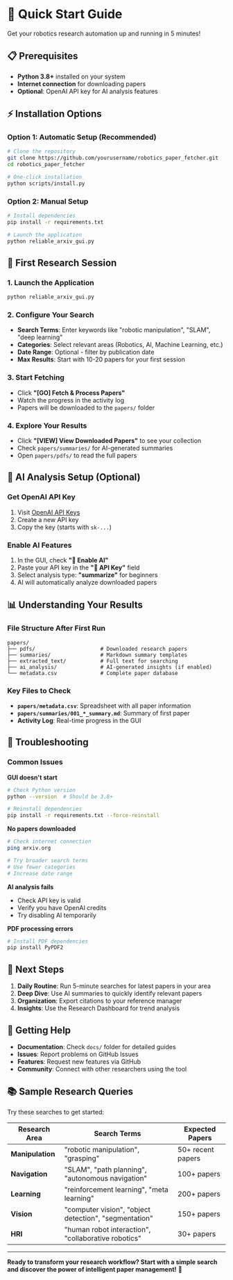 # 🚀 Quick Start Guide

Get your robotics research automation up and running in 5 minutes!

## 📋 Prerequisites

- **Python 3.8+** installed on your system
- **Internet connection** for downloading papers
- **Optional**: OpenAI API key for AI analysis features

## ⚡ Installation Options

### Option 1: Automatic Setup (Recommended)
```bash
# Clone the repository
git clone https://github.com/yourusername/robotics_paper_fetcher.git
cd robotics_paper_fetcher

# One-click installation
python scripts/install.py
```

### Option 2: Manual Setup
```bash
# Install dependencies
pip install -r requirements.txt

# Launch the application
python reliable_arxiv_gui.py
```

## 🎯 First Research Session

### 1. Launch the Application
```bash
python reliable_arxiv_gui.py
```

### 2. Configure Your Search
- **Search Terms**: Enter keywords like "robotic manipulation", "SLAM", "deep learning"
- **Categories**: Select relevant areas (Robotics, AI, Machine Learning, etc.)
- **Date Range**: Optional - filter by publication date
- **Max Results**: Start with 10-20 papers for your first session

### 3. Start Fetching
- Click **"[GO] Fetch & Process Papers"**
- Watch the progress in the activity log
- Papers will be downloaded to the `papers/` folder

### 4. Explore Your Results
- Click **"[VIEW] View Downloaded Papers"** to see your collection
- Check `papers/summaries/` for AI-generated summaries
- Open `papers/pdfs/` to read the full papers

## 🧠 AI Analysis Setup (Optional)

### Get OpenAI API Key
1. Visit [OpenAI API Keys](https://platform.openai.com/api-keys)
2. Create a new API key
3. Copy the key (starts with `sk-...`)

### Enable AI Features
1. In the GUI, check **"🧠 Enable AI"**
2. Paste your API key in the **"🔑 API Key"** field
3. Select analysis type: **"summarize"** for beginners
4. AI will automatically analyze downloaded papers

## 📊 Understanding Your Results

### File Structure After First Run
```
papers/
├── pdfs/                     # Downloaded research papers
├── summaries/                # Markdown summary templates  
├── extracted_text/           # Full text for searching
├── ai_analysis/              # AI-generated insights (if enabled)
└── metadata.csv              # Complete paper database
```

### Key Files to Check
- **`papers/metadata.csv`**: Spreadsheet with all paper information
- **`papers/summaries/001_*_summary.md`**: Summary of first paper
- **Activity Log**: Real-time progress in the GUI

## 🔧 Troubleshooting

### Common Issues

**GUI doesn't start**
```bash
# Check Python version
python --version  # Should be 3.8+

# Reinstall dependencies
pip install -r requirements.txt --force-reinstall
```

**No papers downloaded**
```bash
# Check internet connection
ping arxiv.org

# Try broader search terms
# Use fewer categories
# Increase date range
```

**AI analysis fails**
- Check API key is valid
- Verify you have OpenAI credits
- Try disabling AI temporarily

**PDF processing errors**
```bash
# Install PDF dependencies
pip install PyPDF2
```

## 🎯 Next Steps

1. **Daily Routine**: Run 5-minute searches for latest papers in your area
2. **Deep Dive**: Use AI summaries to quickly identify relevant papers
3. **Organization**: Export citations to your reference manager
4. **Insights**: Use the Research Dashboard for trend analysis

## 🤝 Getting Help

- **Documentation**: Check `docs/` folder for detailed guides
- **Issues**: Report problems on GitHub Issues
- **Features**: Request new features via GitHub
- **Community**: Connect with other researchers using the tool

## 📚 Sample Research Queries

Try these searches to get started:

| Research Area | Search Terms | Expected Papers |
|---------------|--------------|-----------------|
| **Manipulation** | "robotic manipulation", "grasping" | 50+ recent papers |
| **Navigation** | "SLAM", "path planning", "autonomous navigation" | 100+ papers |
| **Learning** | "reinforcement learning", "meta learning" | 200+ papers |
| **Vision** | "computer vision", "object detection", "segmentation" | 150+ papers |
| **HRI** | "human robot interaction", "collaborative robotics" | 30+ papers |

---

**Ready to transform your research workflow? Start with a simple search and discover the power of intelligent paper management!** 🚀 